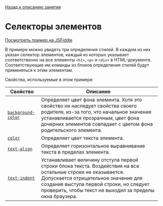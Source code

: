[Назад к описанию занятия](https://github.com/Vladislav-Lyuminarskiy/Web-course/tree/master/05-CSS-2)

# Селекторы элементов

[Посмотреть пример на JSFiddle](https://jsfiddle.net/Vladislav_Lyuminarskiy/2LL4hwm7/)

В примере можно увидеть три определения стилей. В каждом из них указан селектор элементов, каждый из которых указывает соответственно на все элементы `<h1>`, `<p>` и `<div>` в HTML-документе. Соответствующие им команды из блоков определения стилей будут применяться к этим элементам.

Свойства, используемые в этом примере:

Свойство                                                         | Описание
----------------------------------------------------------------|----------------------------------------------------------------
[`background-color`](http://htmlbook.ru/css/background-color) | Определяет цвет фона элемента. Хотя это свойство не наследует свойства своего родителя, из-за того, что начальное значение устанавливается прозрачным, цвет фона дочерних элементов совпадает с цветом фона родительского элемента.
[`color`](http://htmlbook.ru/css/color)                       | Определяет цвет текста элемента.
[`text-align`](http://htmlbook.ru/css/text-align)             | Определяет горизонтальное выравнивание текста в пределах элемента.
[`text-indent`](http://htmlbook.ru/css/text-indent)           | Устанавливает величину отступа первой строки блока текста. Воздействия на все остальные строки не оказывается. Допускается отрицательное значение для создания выступа первой строки, но следует проверить, чтобы текст не выходил за пределы окна браузера.